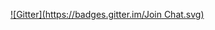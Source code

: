 
[![Gitter](https://badges.gitter.im/Join Chat.svg)](https://gitter.im/divanvisagie/dropnode?utm_source=badge&utm_medium=badge&utm_campaign=pr-badge&utm_content=badge)